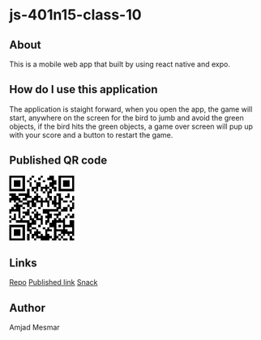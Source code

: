 # js-401n15-class-10

## About

This is a mobile web app that built by using react native and expo.

## How do I use this application

The application is staight forward, when you open the app, the game will start, anywhere on the screen for the bird to jumb and avoid the green objects, if the bird hits the green objects, a game over screen will pup up with your score and a button to restart the game.

## Published QR code

![QR](./QR-Code.png)

## Links

[Repo](https://github.com/AmjadMesmar/js-401n15-class-10)
[Published link](exp://exp.host/@soulsreaperx/lab-41)
[Snack](https://snack.expo.io/@soulsreaperx/github.com-amjadmesmar-js-401n15-class-10)

## Author

Amjad Mesmar

